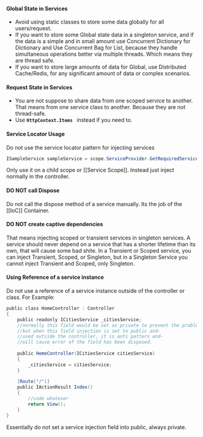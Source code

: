 #### Global State in Services
- Avoid using static classes to store some data globally for all users/request.
- If you want to store some Global state data in a singleton service, and if the data is a simple and in small amount use Concurrent Dictionary for Dictionary and Use Concurrent Bag for List, because they handle simultaneous operations better via multiple threads. Which means they are thread safe. 
- If you want to store large amounts of data for Global, use Distributed Cache/Redis, for any significant amount of data or complex scenarios.
#### Request State in Services
- You are not suppose to share data from one scoped service to another. That means from one service class to another. Because they are not thread-safe.
- Use **`HttpContext.Items `** instead if you need to.
#### Service Locator Usage
Do not use the service locator pattern for injecting services
```c#
ISampleService sampleService = scope.ServiceProvider.GetRequiredService<ISampleService>();
```
Only use it on a child scope or [[Service Scope]].
Instead just inject normally in the controller.
#### DO NOT call Dispose
Do not call the dispose method of a service manually. Its the job of the [[IoC]] Container.
#### DO NOT create captive dependencies
That means injecting scoped or transient services in singleton services.
A service should never depend on a service that has a shorter lifetime than its own, that will cause some bad shite.
In a Transient or Scoped service, you can inject Transient, Scoped, or Singleton, but in a Singleton Service you cannot inject Transient and Scoped, only Singleton.
#### Using Reference of a service instance
Do not use a reference of a service instance outside of the controller or class.
For Example: 
```c#
public class HomeController : Controller
{
    public readonly ICitiesService _citiesService;
    //normally this field would be set as private to prevent the problem
    //but when this field injection is set to public and-
    //used outside the controller, it is anti pattern and-
    //will cause error of the field has been disposed.
 
    public HomeController(ICitiesService citiesService)
    {
        _citiesService = citiesService;
    }
 
    [Route("/")]
    public IActionResult Index()
    {
		//code whatever
		return View();
    }
}
```
Essentially do not set a service injection field into public, always private.